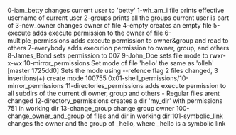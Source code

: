 0-iam_betty changes current user to 'betty'
1-wh_am_i file prints effective username of current user
2-groups prints all the groups current user is part of
3-new_owner changes owner of file
4-empty creates an empty file
5-execute adds execute permission to the owner of file
6-multiple_permissions adds execute permission to owner&group and read to others
7-everybody adds execution permission to owner, group, and others
8-James_Bond sets permission to 007
9-John_Doe sets file mode to rwxr-x-wx
10-mirror_permissions Set mode of file 'hello' the same as 'olleh'
[master 1725dd0] Sets the mode using --refence flag
 2 files changed, 3 insertions(+)
 create mode 100755 0x01-shell_permissions/10-mirror_permissions
11-directories_permissions adds execute permission to all subdirs of the current di owner, group and others - Regular files arent changed
12-directory_permissions creates a dir 'my_dir' with permissions 751 in working dir
13-change_group change group owner
100-change_owner_and_group of files and dir in working dir
101-symbolic_link changes the owner and the group of _hello, where _hello is a symbolic link

